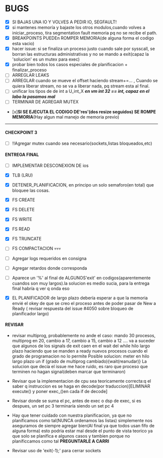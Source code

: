 # BUGS #
- [x] SI BAJAS UNA IO Y VOLVES A PEDIR IO, SEGFAULT!
- [x] si mantenes memoría y bajaste los otros modulos,cuando volves a iniciar_proceso, tira segmentation fault memoria pq no se recibe el path.
- [x] BREAKPOINTS PUEDEn ROMPER MEMORIA(de alguna forma el codigo esta vacio)
- [x] hacer issue: si se finaliza un proceso justo cuando sale por sysscall, se borran las estructuras administrativas y no se mando a exit(capaz la 'solucion' es un mutex para exec)
- [x] probar  bien todos los casos especiales de planificacion + finalizar_proceso
- [ ] ARREGLAR LEAKS
- [ ] ARREGLAR cuando se mueve el offset haciendo stream+=... , Cuando se quiera liberar stream, no se va a liberar nada, pq stream esta al final.
- [ ] unificar los tipos de  de int a U_int_X ***en vm int 32 == int, capaz en el labo la pasamos mal***
- [ ] TERMINAR DE AGREGAR MUTEX
- [x]**SI SE EJECUTA EL CODIGO DE'res'(dos resize seguidos) SE ROMPE MEMORIA**(Hay algun mal manejo de memoria previo)
____
#### CHECKPOINT 3 #######
- [ ] !!Agregar mutex cuando sea necesario(sockets,listas bloqueados,etc)

#### ENTREGA FINAL #######
- [ ] IMPLEMENTAR DESCONEXION DE ios
- [x] TLB (LRU)
- [x] DETENER_PLANIFICACION, en principo un solo semaforo(en total) que bloquee las cosas.
- [X] FS CREATE
- [X] FS DELETE
- [x] FS WRITE
- [x] FS READ
- [x] FS TRUNCATE
- [ ] FS COMPACTACION 💀💀💀
- [ ] Agregar logs requeridos en consigna
- [ ] Agregar retardos donde corresponda
- [ ] Aparece un '%' al final de ALGUNOS'exit' en codigos(aparentemente cuandos son muy largos).la solucion es medio sucia, para la entrega final habría q ver q onda eso
- [x] EL PLANIFICADOR de largo plazo debería esperar a que la memoria envié el okey de que se creo el proceso antes de poder pasar de New a Ready ( revisar respuesta del issue #4050 sobre bloqueo de planificador largo)


#### REVISAR #####
* revisar multiprog, probablemente no ande el caso:
mando 30 procesos, multiprog en 20, cambio a 17, cambio a 15, cambio a 12 ....
va  a suceder que algunos de los signals de exit caen en el wait del while hilo largo plazo haciendo que se manden a ready nuevos procesos cuando el grado de programacion no lo permite
Posible solucion: meter en hilo largo plazo un if (grado de multiprog cambiado){wait(reanudar)}
La solucion que decía el issue me hace ruido, es raro que proceso que terminen no hagan signal(deben marcar que terminaron)

* Revisar que la implementacion de cpu sea teoricamente correcta:q el saber q instruccion es se haga en decode(por traduccion)[ELIMINAR execute() y poner exec_()en cada if de decode]

* Revisar donde se suma el pc, antes de exec o dsp  de exec, si es despues, un set pc 3 terminaría siendo un set pc 4

* Hay que tener cuidado con nuestra planificacion, ya que no planificamos como tal(NUNCA ordenamos las listas) simplemente nos aseguramos de siempre agregar bien(Al final ya que todos usan fifo de alguna forma) esto podria estar mal desde el punto de vista teorico ya que solo se planifica e algunos casos y tambien porque no planificcamos como tal **PREGUNTARLE A CARRI**

* Revisar uso de 'exit(-1);' para cerrar sockets 
 


 
